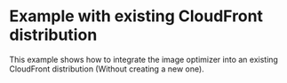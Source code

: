 # Example with existing CloudFront distribution

This example shows how to integrate the image optimizer into an existing CloudFront distribution (Without creating a new one).
